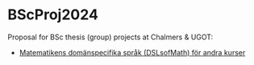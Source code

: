 # BScProj2024

Proposal for BSc thesis (group) projects at Chalmers &amp; UGOT:

+ [Matematikens domänspecifika språk (DSLsofMath) för andra kurser](DSLsofMath_andra_kurser.md)
